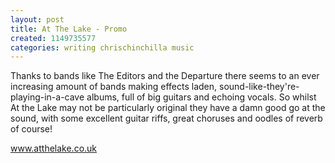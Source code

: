```yaml
---
layout: post
title: At The Lake - Promo
created: 1149735577
categories: writing chrischinchilla music
---
```


Thanks to bands like The Editors and the Departure there seems to an ever increasing amount of bands making effects laden, sound-like-they're-playing-in-a-cave albums, full of big guitars and echoing vocals. So whilst At the Lake may not be particularly original they have a damn good go at the sound, with some excellent guitar riffs, great choruses and oodles of reverb of course!

<a href='http://www.atthelake.co.uk' target='_blank'>www.atthelake.co.uk</a>
